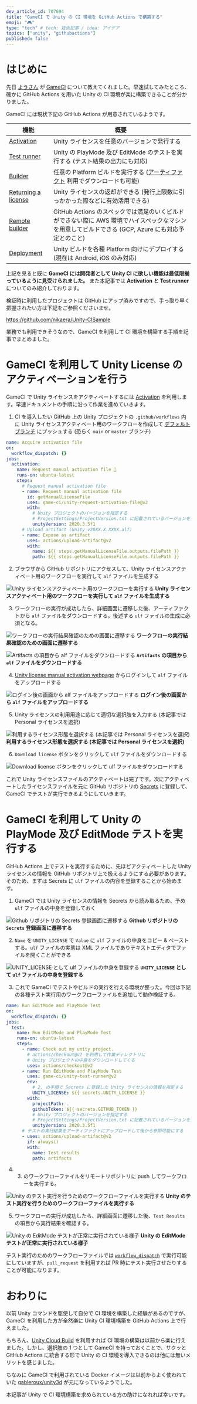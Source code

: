 ```yaml
---
dev_article_id: 707694
title: "GameCI で Unity の CI 環境を GitHub Actions で構築する"
emoji: "🎮"
type: "tech" # tech: 技術記事 / idea: アイデア
topics: ["unity", "githubactions"]
published: false
---
```


# はじめに

先日 [ようさん](https://twitter.com/ayousanz) が [GameCI](https://game.ci/) について教えてくれました。早速試してみたところ、確かに GitHub Actions を用いた Unity の CI 環境が楽に構築できることが分かりました。

GameCI には現状下記の GitHub Actions が用意されているようです。

| 機能                                                                   | 概要                                                                                                                                                         |
| ---------------------------------------------------------------------- | ------------------------------------------------------------------------------------------------------------------------------------------------------------ |
| [Activation](https://game.ci/docs/github/activation)                   | Unity ライセンスを任意のバージョンで発行する                                                                                                                 |
| [Test runner](https://game.ci/docs/github/test-runner)                 | Unity の PlayMode 及び EditMode のテストを実行する (テスト結果の出力にも対応)                                                                                |
| [Builder](https://game.ci/docs/github/builder)                         | 任意の Platform ビルドを実行する ([アーティファクト](https://docs.github.com/ja/actions/guides/storing-workflow-data-as-artifacts) 利用でダウンロードも可能) |
| [Returning a license](https://game.ci/docs/github/returning-a-license) | Unity ライセンスの返却ができる (発行上限数に引っかかった際などに有効活用できる)                                                                              |
| [Remote builder](https://game.ci/docs/github/remote-builder)           | GitHub Actions のスペックでは満足のいくビルドができない際に AWS 環境でハイスペックなマシンを用意してビルドできる (GCP, Azure にも対応予定とのこと)           |
| [Deployment](https://game.ci/docs/github/deployment/android)           | Unity ビルドを各種 Platform 向けにデプロイする (現在は Android, iOS のみ対応)                                                                                |

上記を見ると既に **GameCI には開発者として Unity CI に欲しい機能は最低限揃っているように見受けられました。** また本記事では **Activation と Test runner** についてのみ紹介しております。

検証時に利用したプロジェクトは GitHub にアップ済みですので、手っ取り早く把握されたい方は下記をご参照くださいませ。

https://github.com/nikaera/Unity-CISample

業務でも利用できそうなので、GameCI を利用して CI 環境を構築する手順を記事でまとめました。

# GameCI を利用して Unity License のアクティベーションを行う

GameCI で Unity ライセンスをアクティベートするには [Activation](https://game.ci/docs/github/activation) を利用します。早速ドキュメントの手順に沿って作業を進めていきます。

1. CI を導入したい GitHub 上の Unity プロジェクトの `.github/workflows` 内に Unity ライセンスアクティベート用のワークフローを作成して [デフォルトブランチ](https://docs.github.com/ja/github/setting-up-and-managing-your-github-user-account/managing-user-account-settings/managing-the-default-branch-name-for-your-repositories#about-management-of-the-default-branch-name) にプッシュする (恐らく `main` or `master` ブランチ)

```yml:.github/workflows/activation.yml
name: Acquire activation file
on:
  workflow_dispatch: {}
jobs:
  activation:
    name: Request manual activation file 🔑
    runs-on: ubuntu-latest
    steps:
      # Request manual activation file
      - name: Request manual activation file
        id: getManualLicenseFile
        uses: game-ci/unity-request-activation-file@v2
        with:
          # Unity プロジェクトのバージョンを指定する
          # ProjectSettings/ProjectVersion.txt に記載されているバージョンを入力すれば OK
          unityVersion: 2020.3.5f1
      # Upload artifact (Unity_v20XX.X.XXXX.alf)
      - name: Expose as artifact
        uses: actions/upload-artifact@v2
        with:
          name: ${{ steps.getManualLicenseFile.outputs.filePath }}
          path: ${{ steps.getManualLicenseFile.outputs.filePath }}
```

2. ブラウザから GitHub リポジトリにアクセスして、Unity ライセンスアクティベート用のワークフローを実行して `alf` ファイルを生成する

![Unity ライセンスアクティベート用のワークフローを実行する](https://i.gyazo.com/bd276ca6dcf6a2c12ce9ff9569e08ce3.png)
**Unity ライセンスアクティベート用のワークフローを実行して `alf` ファイルを生成する**

3. ワークフローの実行が成功したら、詳細画面に遷移した後、アーティファクトから `alf` ファイルをダウンロードする。後述する `ulf` ファイルの生成に必須となる。

![ワークフローの実行結果確認のための画面に遷移する](https://i.gyazo.com/2271b3cb35efc7f1c9d51702662cdac9.png)
**ワークフローの実行結果確認のための画面に遷移する**

![`Artifacts` の項目から `alf` ファイルをダウンロードする](https://i.gyazo.com/71b9dff8266c9bc990e1b709a5191535.png)
**`Artifacts` の項目から `alf` ファイルをダウンロードする**

4. [Unity license manual activation webpage](https://license.unity3d.com) からログインして `alf` ファイルをアップロードする

![ログイン後の画面から `alf` ファイルをアップロードする](https://i.gyazo.com/cfec48fc58f2a17560ea2e7d0f71cc41.png)
**ログイン後の画面から `alf` ファイルをアップロードする**

5. Unity ライセンスの利用用途に応じて適切な選択肢を入力する (本記事では Personal ライセンスを選択)

![利用するライセンス形態を選択する (本記事では Personal ライセンスを選択)](https://i.gyazo.com/72239a40ef5b2474f34c814a68f8c61d.png)
**利用するライセンス形態を選択する (本記事では Personal ライセンスを選択)**

6. `Download license` ボタンをクリックして `ulf` ファイルをダウンロードする

![`Download license` ボタンをクリックして `ulf` ファイルをダウンロードする](https://i.gyazo.com/9ddc63dc321a68986bfedfb8a97c8f00.png)

これで Unity ライセンスファイルのアクティベートは完了です。次にアクティベートしたライセンスファイルを元に GitHub リポジトリの [Secrets](https://docs.github.com/ja/actions/reference/encrypted-secrets) に登録して、GameCI でテストが実行できるようにしていきます。

# GameCI を利用して Unity の PlayMode 及び EditMode テストを実行する

GitHub Actions 上でテストを実行するために、先ほどアクティベートした Unity ライセンスの情報を GitHub リポジトリ上で扱えるようにする必要があります。そのため、まずは Secrets に `ulf` ファイルの内容を登録することから始めます。

1. GameCI では Unity ライセンスの情報を Secrets から読み取るため、予め `ulf` ファイルの中身を登録しておく

![Github リポジトリの `Secrets` 登録画面に遷移する](https://i.gyazo.com/e126ae5e2fe9339d56047b8497808100.png)
**Github リポジトリの `Secrets` 登録画面に遷移する**

2. `Name` を `UNITY_LICENSE` で `Value` に `ulf` ファイルの中身をコピー & ペーストする。`ulf` ファイルの実態は XML ファイルでありテキストエディタでファイルを開くことができる

![`UNITY_LICENSE` として `ulf` ファイルの中身を登録する](https://i.gyazo.com/f52356a229caa4e31e3ae8268d53a4e6.png)
**`UNITY_LICENSE` として `ulf` ファイルの中身を登録する**

3. これで GameCI でテストやビルドの実行を行える環境が整った。今回は下記の各種テスト実行用のワークフローファイルを追加して動作検証する。

```yml:.github/workflows/test.yml
name: Run EditMode and PlayMode Test
on:
  workflow_dispatch: {}
jobs:
  test:
    name: Run EditMode and PlayMode Test
    runs-on: ubuntu-latest
    steps:
      - name: Check out my unity project.
        # actions/checkout@v2 を利用して作業ディレクトリに
        # Unity プロジェクトの中身をダウンロードしてくる
        uses: actions/checkout@v2
      - name: Run EditMode and PlayMode Test
        uses: game-ci/unity-test-runner@v2
        env:
          # 2. の手順で Secrets に登録した Unity ライセンスの情報を指定する
          UNITY_LICENSE: ${{ secrets.UNITY_LICENSE }}
        with:
          projectPath: .
          githubToken: ${{ secrets.GITHUB_TOKEN }}
          # Unity プロジェクトのバージョンを指定する
          # ProjectSettings/ProjectVersion.txt に記載されているバージョンを入力すれば OK
          unityVersion: 2020.3.5f1
      # テストの実行結果をアーティファクトにアップロードして後から参照可能にする
      - uses: actions/upload-artifact@v2
        if: always()
        with:
          name: Test results
          path: artifacts
```

4. 3. のワークフローファイルをリモートリポジトリに push してワークフローを実行する。

![Unity のテスト実行を行うためのワークフローファイルを実行する](https://i.gyazo.com/9bace70734f1e99955f5b9aa068b31de.png)
**Unity のテスト実行を行うためのワークフローファイルを実行する**

5. ワークフローの実行が成功したら、詳細画面に遷移した後、`Test Results` の項目から実行結果を確認する。

![Unity の EditMode テストが正常に実行されている様子](https://i.gyazo.com/ffc31b5919431fedb516f1932a13ce62.png)
**Unity の EditMode テストが正常に実行されている様子**

テスト実行のためのワークフローファイルでは [`workflow_dispatch`](https://docs.github.com/ja/actions/reference/events-that-trigger-workflows#manual-events) で実行可能にしていますが、`pull_request` を利用すれば PR 時にテスト実行させたりすることが可能になります。

# おわりに

以前 Unity コマンドを駆使して自分で CI 環境を構築した経験があるのですが、GameCI を利用した方が全然楽に Unity CI 環境構築を GitHub Actions 上で行えました。

もちろん、[Unity Cloud Build](https://unity3d.com/jp/unity/features/cloud-build) を利用すれば CI 環境の構築は以前から楽に行えました。しかし、選択肢の 1 つとして GameCI を持っておくことで、サクッと GitHub Actions に統合する形で Unity の CI 環境を導入できるのは他には無いメリットを感じました。

ちなみに GameCI で利用されている Docker イメージは以前からよく使われていた [gableroux/unity3d](https://hub.docker.com/r/gableroux/unity3d/) が元になっているようでした。

本記事が Unity で CI 環境構築を求められている方の助けになれれば幸いです。
